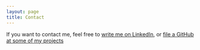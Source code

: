 ```yaml
---
layout: page
title: Contact
---
```


If you want to contact me, feel free to [write me on LinkedIn](https://www.linkedin.com/in/martin-kola%C5%99%C3%ADk-797b2b167/), or [file a GitHub at some of my projects](https://github.com/mrkolarik)
